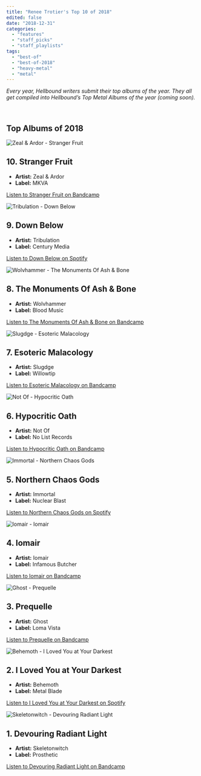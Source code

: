 ```yaml
---
title: "Renee Trotier's Top 10 of 2018"
edited: false
date: "2018-12-31"
categories:
  - "features"
  - "staff_picks"
  - "staff_playlists"
tags:
  - "best-of"
  - "best-of-2018"
  - "heavy-metal"
  - "metal"
---
```


_Every year, Hellbound writers submit their top albums of the year. They all get compiled into Hellbound’s Top Metal Albums of the year (coming soon)._

 

## Top Albums of 2018

![Zeal & Ardor - Stranger Fruit](https://res.cloudinary.com/dy8mxogvn/image/upload/c_fill,f_auto,g_center,h_540,q_auto:good,w_540/v1546055722/a4038930226_16.jpg)

## 10\. Stranger Fruit

- **Artist:** Zeal & Ardor
- **Label:** MKVA

[Listen to Stranger Fruit on Bandcamp](https://zealandardor.bandcamp.com/album/stranger-fruit)

![Tribulation - Down Below](https://res.cloudinary.com/dy8mxogvn/image/upload/c_fill,f_auto,g_center,h_540,q_auto:good,w_540/v1546011935/bcc4c0db9ffced5335f0416e8b6d61f10777e42e.jpg)

## 9\. Down Below

- **Artist:** Tribulation
- **Label:** Century Media

[Listen to Down Below on Spotify](https://open.spotify.com/album/3W0Attfc9hO9Vb03ngDn2k)

![Wolvhammer - The Monuments Of Ash & Bone](https://res.cloudinary.com/dy8mxogvn/image/upload/c_fill,f_auto,g_center,h_540,q_auto:good,w_540/v1546107612/a0352291697_16.jpg)

## 8\. The Monuments Of Ash & Bone

- **Artist:** Wolvhammer
- **Label:** Blood Music

[Listen to The Monuments Of Ash & Bone on Bandcamp](https://blood-music.bandcamp.com/album/the-monuments-of-ash-bone)

![Slugdge - Esoteric Malacology](https://res.cloudinary.com/dy8mxogvn/image/upload/c_fill,f_auto,g_center,h_540,q_auto:good,w_540/v1546056237/a1718888280_16.jpg)

## 7\. Esoteric Malacology

- **Artist:** Slugdge
- **Label:** Willowtip

[Listen to Esoteric Malacology on Bandcamp](https://slugdge.bandcamp.com/album/esoteric-malacology)

![Not Of - Hypocritic Oath](https://res.cloudinary.com/dy8mxogvn/image/upload/c_fill,f_auto,g_center,h_540,q_auto:good,w_540/v1546107683/a1249541159_16.jpg)

## 6\. Hypocritic Oath

- **Artist:** Not Of
- **Label:** No List Records

[Listen to Hypocritic Oath on Bandcamp](https://notof.bandcamp.com/album/hypocritic-oath)

![Immortal - Northern Chaos Gods](https://res.cloudinary.com/dy8mxogvn/image/upload/c_fill,f_auto,g_center,h_540,q_auto:good,w_540/v1546040937/e876184716af2646a3adda41f23d8f4000dac421.jpg)

## 5\. Northern Chaos Gods

- **Artist:** Immortal
- **Label:** Nuclear Blast

[Listen to Northern Chaos Gods on Spotify](https://open.spotify.com/album/2LI5N3AvWKy72jHYZIXpA)

![Iomair - Iomair](https://res.cloudinary.com/dy8mxogvn/image/upload/c_fill,f_auto,g_center,h_540,q_auto:good,w_540/v1546107767/a2239314618_16.jpg)

## 4\. Iomair

- **Artist:** Iomair
- **Label:** Infamous Butcher

[Listen to Iomair on Bandcamp](https://iomair.bandcamp.com/album/iomair)

![Ghost - Prequelle](https://res.cloudinary.com/dy8mxogvn/image/upload/c_fill,f_auto,g_center,h_540,q_auto:good,w_540/v1546012517/853ec5b357eb4bb5a974430c07cb2c0543998026.jpg)

## 3\. Prequelle

- **Artist:** Ghost
- **Label:** Loma Vista

[Listen to Prequelle on Bandcamp](https://open.spotify.com/album/1KMfjy6MmPorahRjxhTnxm)

![Behemoth - I Loved You at Your Darkest](https://res.cloudinary.com/dy8mxogvn/image/upload/c_fill,f_auto,g_center,h_540,q_auto:good,w_540/v1546044384/633984c5548b3208b0dd1dd7aa88f27241ac678c.jpg)

## 2\. I Loved You at Your Darkest

- **Artist:** Behemoth
- **Label:** Metal Blade

[Listen to I Loved You at Your Darkest on Spotify](https://open.spotify.com/album/3Do9xEU0fSirYUJy5TguYv)

![Skeletonwitch - Devouring Radiant Light](https://res.cloudinary.com/dy8mxogvn/image/upload/c_fill,f_auto,g_center,h_540,q_auto:good,w_540/v1546045745/a1672242263_16.jpg)

## 1\. Devouring Radiant Light

- **Artist:** Skeletonwitch
- **Label:** Prosthetic

[Listen to Devouring Radiant Light on Bandcamp](https://skeletonwitch.bandcamp.com/album/devouring-radiant-light)
